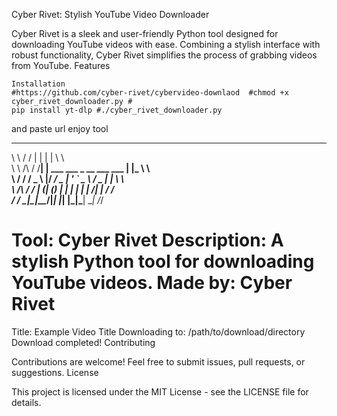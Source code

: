 Cyber Rivet: Stylish YouTube Video Downloader

Cyber Rivet is a sleek and user-friendly Python tool designed for downloading YouTube videos with ease. Combining a stylish interface with robust functionality, Cyber Rivet simplifies the process of grabbing videos from YouTube.
Features

    
    Installation
    #https://github.com/cyber-rivet/cybervideo-downlaod  #chmod +x cyber_rivet_downloader.py #
    pip install yt-dlp #./cyber_rivet_downloader.py
 and paste url enjoy tool


__          __  _                            _   __     
\ \        / / | |                          | |  \ \    
 \ \  /\  / /__| | ___ ___  _ __ ___   ___ | |_  \ \   
  \ \/  \/ / _ \ |/ __/ _ \| '_ ` _ \ / _ \| __|  \ \  
   \  /\  /  __/ | (_| (_) | | | | | |  __/| |_    / /  
    \/  \/ \___|_|\___\___/|_| |_| |_|\___| \__|  /_/  
                                                  
Tool: Cyber Rivet
Description: A stylish Python tool for downloading YouTube videos.
Made by: Cyber Rivet
===============================================================

Title: Example Video Title
Downloading to: /path/to/download/directory
Download completed!
Contributing

Contributions are welcome! Feel free to submit issues, pull requests, or suggestions.
License

This project is licensed under the MIT License - see the LICENSE file for details.
